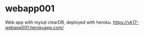 # webapp001
 Web app with mysql clearDB, deployed with heroku.
 https://yk17-webapp001.herokuapp.com/
